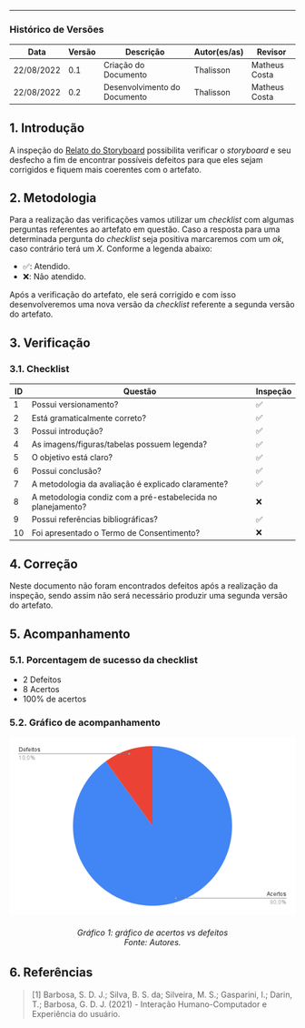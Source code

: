 ***

### Histórico de Versões

**Data** | **Versão** | **Descrição** | **Autor(es/as)** | **Revisor** |
--- | --- | --- | --- | --- |
22/08/2022 | 0.1 | Criação do Documento | Thalisson | Matheus Costa 
22/08/2022 | 0.2 | Desenvolvimento do Documento | Thalisson | Matheus Costa

## 1. Introdução

A inspeção do [Relato do Storyboard](../designAvalEDesenv/nivel1/storyboard/relato-da-avalia%C3%A7%C3%A3o-do-storyboard.md) possibilita verificar o _storyboard_ e seu desfecho a fim de encontrar possíveis defeitos para que eles sejam corrigidos e fiquem mais coerentes com o artefato.

## 2. Metodologia

Para a realização das verificações vamos utilizar um _checklist_ com algumas perguntas referentes ao artefato em questão. Caso a resposta para uma determinada pergunta do _checklist_ seja positiva marcaremos com um _ok_, caso contrário terá um _X_. Conforme a legenda abaixo:

- ✅: Atendido.
- ❌: Não atendido.

Após a verificação do artefato, ele será corrigido e com isso desenvolveremos uma nova versão da _checklist_ referente a segunda versão do artefato.

## 3. Verificação

### 3.1. Checklist

ID | Questão | Inspeção
--- | --- | ---
1 | Possui versionamento? | ✅
2 | Está gramaticalmente correto? | ✅
3 | Possui introdução? | ✅
4 | As imagens/figuras/tabelas possuem legenda? | ✅
5 | O objetivo está claro? | ✅
6 | Possui conclusão? | ✅
7 | A metodologia da avaliação é explicado claramente? | ✅
8 | A metodologia condiz com a pré-estabelecida no planejamento? | ❌
9 | Possui referências bibliográficas? | ✅
10 | Foi apresentado o Termo de Consentimento? | ❌


## 4. Correção

Neste documento não foram encontrados defeitos após a realização da inspeção, sendo assim não será necessário produzir uma segunda versão do artefato.

## 5. Acompanhamento
### 5.1. Porcentagem de sucesso da checklist

- 2 Defeitos
- 8 Acertos
- 100% de acertos

### 5.2. Gráfico de acompanhamento

![Gráfico](../assets/verif-rel-storyboard.png)
<h6 align = "center">Gráfico 1: gráfico de acertos vs defeitos <br>Fonte: Autores. </h6>

## 6. Referências

> [1] Barbosa, S. D. J.; Silva, B. S. da; Silveira, M. S.; Gasparini, I.; Darin, T.; Barbosa, G. D. J. (2021) - Interação Humano-Computador e Experiência do usuário.
